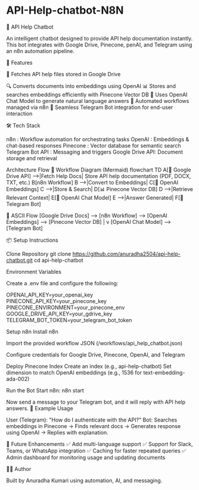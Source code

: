 # API-Help-chatbot-N8N

📖  API Help Chatbot

An intelligent chatbot designed to provide API help documentation instantly. This bot integrates with Google Drive, Pinecone, penAI, and Telegram using an n8n automation pipeline.

🚀 Features

📂 Fetches API help files stored in Google Drive

🔍 Converts documents into embeddings using OpenAI
📊 Stores and searches embeddings efficiently with Pinecone Vector DB
🤖 Uses OpenAI Chat Model to generate natural language answers
🔗 Automated workflows managed via n8n
💬 Seamless Telegram Bot integration for end-user interaction

🛠️ Tech Stack

n8n : Workflow automation for orchestrating tasks OpenAI : Embeddings & chat-based responses Pinecone : Vector database for semantic search Telegram Bot API : Messaging and triggers Google Drive API: Document storage and retrieval

Architecture Flow 🔹 Workflow Diagram (Mermaid) 
flowchart TD 
A[📂 Google Drive API] -->|Fetch Help Docs| Store API help documentation (PDF, DOCX, TXT, etc.) 
B[n8n Workflow] B -->|Convert to Embeddings| 
C[🔎 OpenAI Embeddings] C -->|Store & Search| 
D[📊 Pinecone Vector DB] D -->|Retrieve Relevant Context| 
E[🤖 OpenAI Chat Model] E -->|Answer Generated| F[💬 Telegram Bot]

🔹 ASCII Flow [Google Drive Docs] --> [n8n Workflow] --> [OpenAI Embeddings] --> [Pinecone Vector DB] | v [OpenAI Chat Model] --> [Telegram Bot]

📦 Setup Instructions

Clone Repository git clone https://github.com/anuradha2504/api-help-chatbot.git cd api-help-chatbot

Environment Variables

Create a .env file and configure the following:

OPENAI_API_KEY=your_openai_key PINECONE_API_KEY=your_pinecone_key PINECONE_ENVIRONMENT=your_pinecone_env GOOGLE_DRIVE_API_KEY=your_gdrive_key TELEGRAM_BOT_TOKEN=your_telegram_bot_token

Setup n8n
Install n8n

Import the provided workflow JSON (/workflows/api_help_chatbot.json)

Configure credentials for Google Drive, Pinecone, OpenAI, and Telegram

Deploy Pinecone Index Create an index (e.g., api-help-chatbot) Set dimension to match OpenAI embeddings (e.g., 1536 for text-embedding-ada-002)

Run the Bot Start n8n: n8n start

Now send a message to your Telegram bot, and it will reply with API help answers. 📌 Example Usage

User (Telegram): "How do I authenticate with the API?" Bot: Searches embeddings in Pinecone → Finds relevant docs → Generates response using OpenAI → Replies with explanation.

🔮 Future Enhancements ✅ Add multi-language support ✅ Support for Slack, Teams, or WhatsApp integration ✅ Caching for faster repeated queries ✅ Admin dashboard for monitoring usage and updating documents

👨‍💻 Author

Built by Anuradha Kumari using automation, AI, and messaging.
